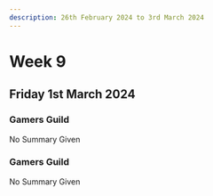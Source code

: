 ```yaml
---
description: 26th February 2024 to 3rd March 2024
---
```


# Week 9

## Friday 1st March 2024


### Gamers Guild

No Summary Given

### Gamers Guild

No Summary Given